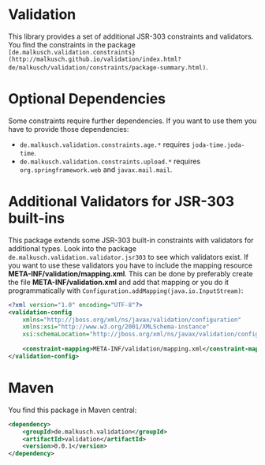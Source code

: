 # Validation
This library provides a set of additional JSR-303 constraints and validators.
You find the constraints in the package
`[de.malkusch.validation.constraints}(http://malkusch.github.io/validation/index.html?de/malkusch/validation/constraints/package-summary.html)`.

# Optional Dependencies
Some constraints require further dependencies. If you want to use them you
have to provide those dependencies:

* `de.malkusch.validation.constraints.age.*` requires `joda-time.joda-time`.
* `de.malkusch.validation.constraints.upload.*` requires `org.springframework.web` and `javax.mail.mail`.

# Additional Validators for JSR-303 built-ins
This package extends some JSR-303 built-in constraints with validators for additional types. Look into the
package `de.malkusch.validation.validator.jsr303` to see which validators exist.
If you want to use these validators you have to include the mapping
resource **META-INF/validation/mapping.xml**. This can be done by 
preferably create the file **META-INF/validation.xml**
and add that mapping or you do it programmatically with `Configuration.addMapping(java.io.InputStream)`:
```xml
<?xml version="1.0" encoding="UTF-8"?>
<validation-config
    xmlns="http://jboss.org/xml/ns/javax/validation/configuration"
    xmlns:xsi="http://www.w3.org/2001/XMLSchema-instance"
    xsi:schemaLocation="http://jboss.org/xml/ns/javax/validation/configuration validation-configuration-1.0.xsd">
    
    <constraint-mapping>META-INF/validation/mapping.xml</constraint-mapping>
</validation-config>
```

# Maven
You find this package in Maven central:
```xml
<dependency>
    <groupId>de.malkusch.validation</groupId>
    <artifactId>validation</artifactId>
    <version>0.0.1</version>
</dependency>
```
